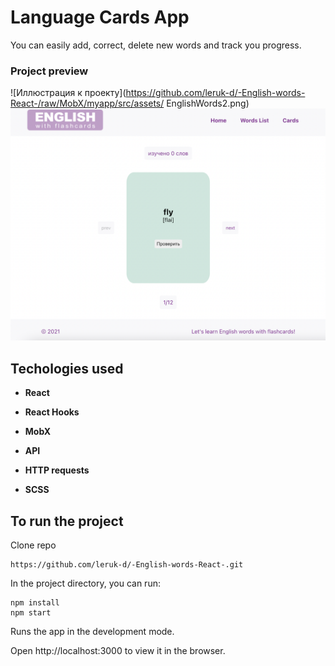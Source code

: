# Language Cards App

You can easily add, correct, delete new words and track you progress.

### Project preview

![Иллюстрация к проекту](https://github.com/leruk-d/-English-words-React-/raw/MobX/myapp/src/assets/
EnglishWords2.png)
![Иллюстрация к проекту](https://github.com/leruk-d/-English-words-React-/raw/MobX/myapp/src/assets/EnglishWords.png)

## Techologies used

- **React**

- **React Hooks**

- **MobX**

- **API**

- **HTTP requests**

- **SCSS**

## To run the project

Clone repo

```
https://github.com/leruk-d/-English-words-React-.git
```

In the project directory, you can run:

```
npm install
npm start
```

Runs the app in the development mode.

Open http://localhost:3000 to view it in the browser.
